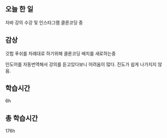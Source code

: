 ## 오늘 한 일

자바 강의 수강 및 인스타그램 클론코딩 중 

## 감상
깃헙 푸쉬를 차례대로 하기위해 클론코딩 배치를 새로하는중

인도어를 자동번역해서 강의를 듣고있다보니 어려움이 많다. 진도가 쉽게 나가지지 않음.

## 학습시간

6h <br>

## 총 학습시간

176h

